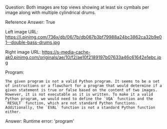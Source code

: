 Question: Both images are top views showing at least six cymbals per image along with multiple cylindrical drums.

Reference Answer: True

Left image URL: https://i.pinimg.com/736x/db/06/7b/db067b3bf79988a24bc3862ca32b9e01--double-bass-drums.jpg

Right image URL: https://s-media-cache-ak0.pinimg.com/originals/ae/10/f2/ae10f2189197b07633a46c61642e1ebc.jpg

Program:

```
The given program is not a valid Python program. It seems to be a set of instructions or a flowchart for a program that would determine if a given statement is true or false based on the content of two images. However, it is not executable as it is written. To make it a valid Python program, we would need to define the `VQA` function and the `RESULT` function, which are not standard Python functions. Additionally, the `EVAL` function is not a standard Python function either.
```
Answer: Runtime error: 'program'

